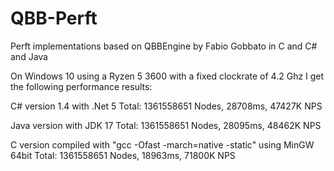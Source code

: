 # QBB-Perft
Perft implementations based on QBBEngine by Fabio Gobbato in C and C# and Java

On Windows 10 using a Ryzen 5 3600 with a fixed clockrate of 4.2 Ghz I get the following performance results:

C# version 1.4 with .Net 5
Total: 1361558651 Nodes, 28708ms, 47427K NPS

Java version with JDK 17
Total: 1361558651 Nodes, 28095ms, 48462K NPS

C version compiled with "gcc -Ofast -march=native -static" using MinGW 64bit
Total: 1361558651 Nodes, 18963ms, 71800K NPS
